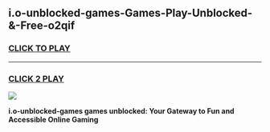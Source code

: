 
## i.o-unblocked-games-Games-Play-Unblocked-&-Free-o2qif
<h3>
<a href="https://premium76.site?title=i.o-unblocked-games&ref=24A">CLICK TO PLAY</a></h3>
<hr>

<h3>
<a href="https://premium76.site?title=i.o-unblocked-games&ref=24A">CLICK 2 PLAY</a>
  
</h3>

<a href="https://premium76.site?title=i.o-unblocked-games&ref=24A"><img src="https://clearcache.store/games.png"></a>


**i.o-unblocked-games games unblocked: Your Gateway to Fun and Accessible Online Gaming**
